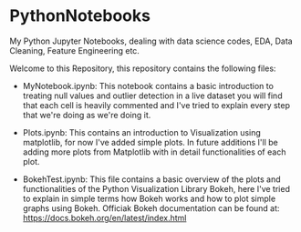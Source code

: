 # PythonNotebooks
My Python Jupyter Notebooks, dealing with data science codes, EDA, Data Cleaning, Feature Engineering etc.

Welcome to this Repository, this repository contains the following files:

- MyNotebook.ipynb: This notebook contains a basic introduction to treating null values and outlier detection in a live dataset
  you will find that each cell is heavily commented and I've tried to explain every step that we're doing as we're doing it.
  
- Plots.ipynb: This contains an introduction to Visualization using matplotlib, for now I've added simple plots.
  In future additions I'll be adding more plots from Matplotlib with in detail functionalities of each plot.
  
 - BokehTest.ipynb: This file contains a basic overview of the plots and functionalities of the Python Visualization Library
   Bokeh, here I've tried to explain in simple terms how Bokeh works and how to plot simple graphs using Bokeh.
   Officiak Bokeh documentation can be found at: https://docs.bokeh.org/en/latest/index.html
